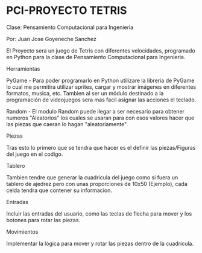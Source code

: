 # PCI-PROYECTO TETRIS

Clase: Pensamiento Computacional para Ingenieria 

Por: Juan Jose Goyeneche Sanchez

El Proyecto sera un juego de Tetris con diferentes velocidades, programado en Python para la clase de Pensamiento Computacional para Ingenieria.

Herramientas

PyGame - Para poder programarlo en Python utilizare la libreria de PyGame lo cual me permitira utilizar sprites, cargar y mostrar imágenes en diferentes formatos, musica, etc. Tambien al ser un módulo destinado a la programación de videojuegos sera mas facil asignar las acciones el teclado.  

Random - El modulo Random puede llegar a ser necesario para obtener numeros "Aleatorios" los cuales se usaran para con esos valores hacer que las piezas que caeran lo hagan "aleatoriamente".

Piezas

Tras esto lo primero que se tendra que hacer es el definir las piezas/Figuras del juego en el codigo.

Tablero

Tambien tendre que generar la cuadricula del juego como si fuera un tablero de ajedrez pero con unas proporciones de 10x50 (Ejemplo), cada celda tendra que contener su informacion.

Entradas 

Incluir las entradas del usuario, como las teclas de flecha para mover y los botones para rotar las piezas. 

Movimientos

Implementar la lógica para mover y rotar las piezas dentro de la cuadrícula. 
